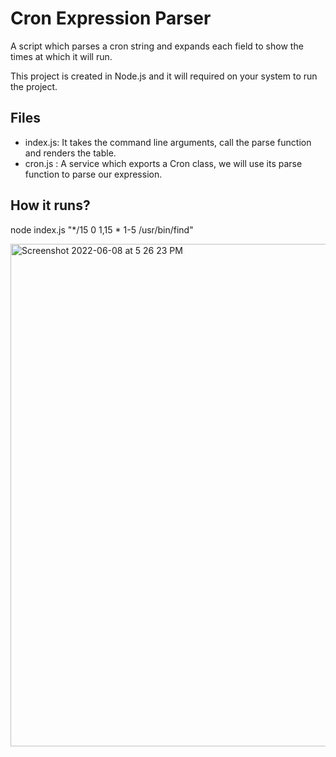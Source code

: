 
# Cron Expression Parser

A script which parses a cron string and expands each field
to show the times at which it will run.

This project is created in Node.js and it will required on your system to run the project.
## Files

- index.js: It takes the command line arguments, call the parse function and renders the table.
- cron.js : A service which exports a Cron class, we will use its parse function to parse our expression.

## How it runs?

node index.js "*/15 0 1,15 * 1-5 /usr/bin/find"


<img width="804" alt="Screenshot 2022-06-08 at 5 26 23 PM" src="https://user-images.githubusercontent.com/60131759/172610451-8c53bd2d-63e9-409e-b8df-c02202c67fc9.png">
